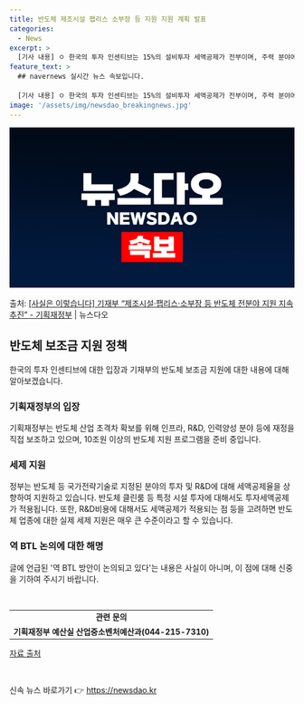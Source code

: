 ```yaml
---
title: 반도체 제조시설 팹리스 소부장 등 지원 지원 계획 발표
categories:
  - News
excerpt: >
  [기사 내용] ㅇ 한국의 투자 인센티브는 15%의 설비투자 세액공제가 전부이며, 주력 분야에 대한 추가 지원…
feature_text: >
  ## navernews 실시간 뉴스 속보입니다.

  [기사 내용] ㅇ 한국의 투자 인센티브는 15%의 설비투자 세액공제가 전부이며, 주력 분야에 대한 추가 지원…
image: '/assets/img/newsdao_breakingnews.jpg'
---
```


![뉴스다오 속보](/assets/img/newsdao_breakingnews.jpg)

<p>출처: <a href="https://newsdao.kr/3800" rel="dofollow">[사실은 이렇습니다] 기재부 “제조시설·팹리스·소부장 등 반도체 전분야 지원 지속 추진” - 기획재정부</a> | 뉴스다오</p>

<h2 data-ke-size="size26">반도체 보조금 지원 정책</h2>
<p data-ke-size="size16">한국의 투자 인센티브에 대한 입장과 기재부의 반도체 보조금 지원에 대한 내용에 대해 알아보겠습니다.</p>

<h3>기획재정부의 입장</h3>
<p data-ke-size="size16">기획재정부는 반도체 산업 초격차 확보를 위해 인프라, R&D, 인력양성 분야 등에 재정을 직접 보조하고 있으며, 10조원 이상의 반도체 지원 프로그램을 준비 중입니다.</p>

<h3>세제 지원</h3>
<p data-ke-size="size16">정부는 반도체 등 국가전략기술로 지정된 분야의 투자 및 R&D에 대해 세액공제율을 상향하여 지원하고 있습니다. 반도체 클린룸 등 특정 시설 투자에 대해서도 투자세액공제가 적용됩니다. 또한, R&D비용에 대해서도 세액공제가 적용되는 점 등을 고려하면 반도체 업종에 대한 실제 세제 지원은 매우 큰 수준이라고 할 수 있습니다.</p>

<h3>역 BTL 논의에 대한 해명</h3>
<p data-ke-size="size16">글에 언급된 '역 BTL 방안이 논의되고 있다'는 내용은 사실이 아니며, 이 점에 대해 신중을 기하여 주시기 바랍니다.</p>

<p data-ke-size="size16">&nbsp;</p>
<table>
	<tbody>
		<tr>
			<td style="text-align: center; height: 17px;"><b>관련 문의</b></td>
		</tr>
		<tr>
			<td style="text-align: center; height: 17px;"><b>기획재정부 예산실 산업중소벤처예산과(044-215-7310)</b></td>
		</tr>
	</tbody>
</table>
<p data-ke-size="size16"><a href="https://newsdao.kr/3800">자료 출처</a></p>
<p data-ke-size="size16">&nbsp;</p> 

신속 뉴스 바로가기 👉 <a href="https://newsdao.kr" rel="dofollow">https://newsdao.kr</a>


